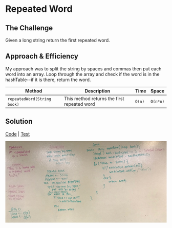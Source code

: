 # Repeated Word
## The Challenge
Given a long string return the first repeated word.

## Approach & Efficiency
My approach was to split the string by spaces and commas then put each word into an array. Loop through the array and check if the word is in the hashTable--if it is there, return the word.

Method | Description | Time | Space
---- | ---- | ---- | ----
`repeatedWord(String book)` | This method returns the first repeated word | `O(n)` | `O(n*n)`

## Solution
[Code](../src/main/java/hashTable/repeatedWord) | [Test](../src/test/java/hashTable/repeatedWord)

![White Board Image of Repeated Word](../assets/hashtable_repeated_word.JPG)
